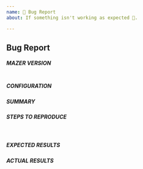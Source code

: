 ```yaml
---
name: 🐛 Bug Report
about: If something isn't working as expected 🤔.

---
```


<!---
Verify first that your issue/request is not already reported on GitHub.
 -->

## Bug Report

##### MAZER VERSION
<!--- Paste, BELOW THIS COMMENT, verbatim output from "mazer version" between quotes below -->
```

```

##### CONFIGURATION
<!--- If using an ansible.cfg file, list the contents of that file here"
Otherwise, mention any settings you have changed/added/removed in ansible.cfg
(or using the ANSIBLE_* environment variables).-->

##### SUMMARY
<!--- Explain the problem briefly -->

##### STEPS TO REPRODUCE
<!--- For bugs, show exactly how to reproduce the problem, using a minimal test-case.
For new features, show how the feature would be used. -->

<!--- Paste example commands between quotes below -->
```bash

```

<!-- If using a requirements.yml file, paste the contents of that file between the quotes below --->
```yml

```

<!--- You can also paste gist.github.com links for larger files -->

##### EXPECTED RESULTS
<!--- What did you expect to happen when running the steps above? -->

##### ACTUAL RESULTS
<!--- What actually happened? If possible run with extra verbosity (-vvvv) -->

<!--- Paste verbatim command output between quotes below -->
```

```
